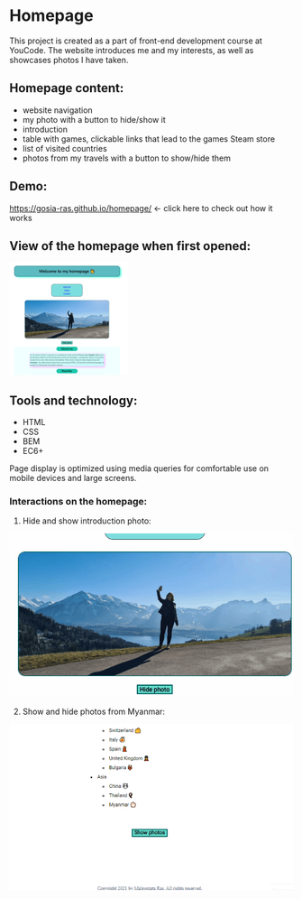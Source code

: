 # Homepage

This project is created as a part of front-end development course at YouCode.
The website introduces me and my interests, as well as showcases photos I have taken.

## Homepage content: 

- website navigation
- my photo with a button to hide/show it
- introduction 
- table with games, clickable links that lead to the games Steam store
- list of visited countries
- photos from my travels with a button to show/hide them

## Demo: 
https://gosia-ras.github.io/homepage/ <- click here to check out how it works

## View of the homepage when first opened:
![Printscreen of the homepage](https://raw.githubusercontent.com/Gosia-Ras/homepage/main/images/homepage-readme-small.png)

## Tools and technology:
- HTML
- CSS
- BEM
- EC6+

Page display is optimized using media queries for comfortable use on mobile devices and large screens.

### Interactions on the homepage:

1. Hide and show introduction photo: 

![Gif of introduction photo being hidden/shown by clicking on the button](https://raw.githubusercontent.com/Gosia-Ras/homepage/main/images/introduction-photo.gif)

2. Show and hide photos from Myanmar: 

![Gif of multiple photos from Myanmar being shown/hidden by clicking on the button](https://raw.githubusercontent.com/Gosia-Ras/homepage/main/images/myanmar-photos.gif)
